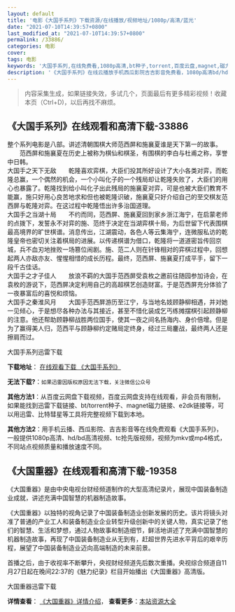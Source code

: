 ```yaml
---
layout: default
title: '电影《大国手系列》下载资源/在线播放/视频地址/1080p/高清/蓝光'
date: "2021-07-10T14:39:57+0800"
last_modified_at: "2021-07-10T14:39:57+0800"
permalink: /33886/
categories: 电影
cover:
tags: 电影
keywords: '大国手系列,在线免费看,1080p高清,bt种子,torrent,百度云盘,magnet,磁力链,迅雷下载资源'
description: '《大国手系列》在线云播放手机西瓜影院吉吉影音免费看，1080p高清bd/hd未删减完整版和tc抢先枪版，mkv/mp4格式，附带bt/torrent种子、magnet/磁力链、百度云盘、网盘资源迅雷下载链接'
---
```


>内容采集生成，如果链接失效，多试几个，页面最后有更多精彩视频！收藏本页（Ctrl+D)，以后再找不麻烦。


## 《大国手系列》在线观看和高清下载-33886

整个系列电影是八部。讲述清朝围棋大师范西屏和施襄夏谁是天下第一的故事。 　　范西屏和施襄夏在历史上被称为棋仙和棋圣，有围棋的李白与杜甫之称，享誉中日韩。<br />大国手之天下无敌　　乾隆喜欢弈棋，大臣们投其所好设计了大小各类对弈，而乾隆总赢，一个偶然的机会，一个小叫化子的一个残局却让乾隆失败了，大臣们的用心也暴露了。乾隆找到给小叫化子出此残局的施襄夏对弈，可是也被大臣们教育不能赢，施只好用心良苦地求和但也被乾隆识破，施襄夏只好介绍自己的至交棋友范西屏与乾隆对弈。在这过程中乾隆悟出许多治国道理。<br />大国手之当湖十局　　不约而同，范西屏、施襄夏回到家乡浙江海宁，在启蒙老师的点拨下，发誓永不对弈的施、范终于决定在当湖弈棋十局，为后世留下代表围棋最高境界的旷世棋谱。消息传出，江湖震动，各色人等云集海宁，连微服私访的乾隆皇帝也密切关注着棋局的进展。以传递棋谱为借口，乾隆将一道道密旨传回京城，兵不血刃地挫败一场篡位闹剧。施、范二人则在针锋相对的弈棋过程中，回想起两人亦敌亦友、惺惺相惜的成长历程。最终，范西屏、施襄夏打成平手，留下一段千古佳话。<br />大国手之才子佳人　　放浪不羁的大国手范西屏受袁枚之邀前往随园参加诗会，在袁枚的游说下，范西屏决定利用自己的高超棋艺创造财富。于是范西屏充分体验了一夜暴富后的喜悦和烦恼。<br />大国手之秦淮风月　　大国手范西屏游历至江宁，与当地名妓顾静柳相遇，并对她一见倾心，于是想尽各种办法与其接近，甚至不惜化装成乞丐练摊摆棋引起顾静柳的注意。他还帮助顾静柳战胜两位国手，使其一夜之间名扬海内、身价倍增。但是为了赢得美人归，范西平与顾静柳约定赌局定终身，经过三局鏖战，最终两人还是擦肩而过。


大国手系列迅雷下载

**下载地址**： [在线观看下载 《大国手系列》](https://www.993dy.com//vod-detail-id-15008.html) 


**无法下载?**：`如果迅雷因版权原因无法下载，关注微信公众号 `

**其他方法1**：从百度云网盘下载视频，百度云网盘支持在线观看，非会员有限制，如果能找到迅雷下载链接、bt/torrent种子、magnet磁力链接、e2dk链接等，可以用迅雷、比特彗星等工具将完整视频下载到本地。

**其他方法2**：用手机云播、西瓜影院、吉吉影音等在线免费观看《大国手系列》，一般提供1080p高清、hd/bd高清视频、tc抢先版视频，视频为mkv或mp4格式，不同站点视频质量和播放速度不同。


## 《大国重器》在线观看和高清下载-19358

《大国重器》是由中央电视台财经频道制作的大型高清纪录片，展现中国装备制造业成就，讲述充满中国智慧的机器制造故事。</p>《大国重器》以独特的视角记录了中国装备制造业创新发展的历史。该片将镜头对准了普通的产业工人和装备制造业企业转型升级创新中的关键人物，真实记录了他们的智慧、生活和梦想，通过人物故事和制造细节，鲜活地讲述了充满中国智慧的机器制造故事，再现了中国装备制造业从无到有，赶超世界先进水平背后的艰辛历程，展望了中国装备制造业迈向高端制造的未来前景。</p>首播之后，由于收视率不断攀升，央视财经频道先后数次重播。央视综合频道自11月27日起在晚间22:37的《魅力纪录》栏目开始播出《大国重器》高清版。</p>


大国重器迅雷下载

**详情查看**： [《大国重器》详情介绍](/movie/19358/)， **查看更多**：[本站资源大全](/movie/t/all/)


